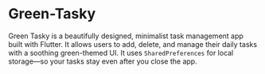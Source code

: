# Green-Tasky
Green Tasky is a beautifully designed, minimalist task management app built with Flutter. It allows users to add, delete, and manage their daily tasks with a soothing green-themed UI. It uses `SharedPreferences` for local storage—so your tasks stay even after you close the app.

